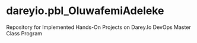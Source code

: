 # dareyio.pbl_OluwafemiAdeleke
Repository for Implemented Hands-On Projects on Darey.Io DevOps Master Class Program
